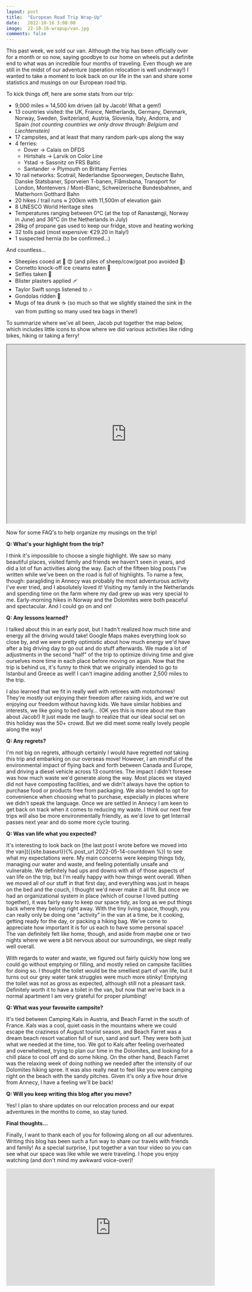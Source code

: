 ```yaml
---
layout: post
title:  "European Road Trip Wrap-Up"
date:   2022-10-16 3:08:00
image:  22-10-16-wrapup/van.jpg
comments: false
---
```


This past week, we sold our van. Although the trip has been officially over for a month or so now, saying goodbye to our home on wheels put a definite end to what was an incredible four months of traveling. Even though we are still in the midst of our adventure (operation relocation is well underway!) I wanted to take a moment to look back on our life in the van and share some statistics and musings on our European road trip.

To kick things off, here are some stats from our trip:

* 9,000 miles ≈ 14,500 km driven (all by Jacob! What a gem!)
* 13 countries visited: the UK, France, Netherlands, Germany, Denmark, Norway, Sweden, Switzerland, Austria, Slovenia, Italy, Andorra, and Spain *(not counting countries we only drove through: Belgium and Liechtenstein)*
* 17 campsites, and at least that many random park-ups along the way
* 4 ferries:
  * Dover -> Calais on DFDS
  * Hirtshals -> Larvik on Color Line
  * Ystad -> Sassnitz on FRS Baltic
  * Santander -> Plymouth on Brittany Ferries
* 10 rail networks: Scotrail, Nederlandse Spoorwegen, Deutsche Bahn, Danske Statsbaner, Sporveien T-banen, Flåmsbana, Transport for London, Montenvers / Mont-Blanc, Schweizerische Bundesbahnen, and Matterhorn Gotthard Bahn
* 20 hikes / trail runs ≈ 200km with 11,500m of elevation gain
* 8 UNESCO World Heritage sites
* Temperatures ranging between 0°C (at the top of Ranastøngji, Norway in June) and 36°C (in the Netherlands in July)
* 28kg of propane gas used to keep our fridge, stove and heating working
* 32 tolls paid (most expensive: €29.20 in Italy!)
* 1 suspected hernia (to be confirmed...)

And countless...
* Sheepies cooed at 🐑 😍 (and piles of sheep/cow/goat poo avoided 💩)
* Cornetto knock-off ice creams eaten 🍦
* Selfies taken 📱
* Blister plasters applied 🩹
* Taylor Swift songs listened to 🎶
* Gondolas ridden 🚠
* Mugs of tea drunk ☕️ (so much so that we slightly stained the sink in the van from putting so many used tea bags in there!)

To summarize where we've all been, Jacob put together the map below, which includes little icons to show where we did various activities like riding bikes, hiking or taking a ferry!

<div class="center-image">
    <iframe src="https://www.google.com/maps/d/embed?mid=1PQ4q5SgUA43e6u5ts26tBTl-EnPACYY&ehbc=2E312F" width="640" height="480"></iframe>
</div>

Now for some FAQ's to help organize my musings on the trip!

**Q: What's your highlight from the trip?**

I think it's impossible to choose a single highlight. We saw so many beautiful places, visited family and friends we haven't seen in years, and did a lot of fun activities along the way. Each of the fifteen blog posts I've written while we've been on the road is full of highlights. To name a few, though: paragliding in Annecy was probably the most adventurous activity I've ever tried, and I absolutely loved it! Visiting my family in the Netherlands and spending time on the farm where my dad grew up was very special to me. Early-morning hikes in Norway and the Dolomites were both peaceful and spectacular. And I could go on and on!

**Q: Any lessons learned?**

I talked about this in an early post, but I hadn't realized how much time and energy all the driving would take! Google Maps makes everything look so close by, and we were pretty optimistic about how much energy we'd have after a big driving day to go out and do stuff afterwards. We made a lot of adjustments in the second "half" of the trip to optimize driving time and give ourselves more time in each place before moving on again. Now that the trip is behind us, it's funny to think that we originally intended to go to Istanbul and Greece as well! I can't imagine adding another 2,500 miles to the trip.

I also learned that we fit in really well with retirees with motorhomes! They're mostly out enjoying their freedom after raising kids, and we're out enjoying our freedom without having kids. We have similar hobbies and interests, we like going to bed early... (OK yes this is more about me than about Jacob!) It just made me laugh to realize that our ideal social set on this holiday was the 50+ crowd. But we did meet some really lovely people along the way!

**Q: Any regrets?**

I'm not big on regrets, although certainly I would have regretted *not* taking this trip and embarking on our overseas move! However, I am mindful of the environmental impact of flying back and forth between Canada and Europe, and driving a diesel vehicle across 13 countries. The impact I didn't foresee was how much waste we'd generate along the way. Most places we stayed did not have composting facilities, and we didn't always have the option to purchase food or products free from packaging. We also tended to opt for convenience when choosing what to purchase, especially in places where we didn't speak the language. Once we are settled in Annecy I am keen to get back on track when it comes to reducing my waste. I think our next few trips will also be more environmentally friendly, as we'd love to get Interrail passes next year and do some more cycle touring.

**Q: Was van life what you expected?**

It's interesting to look back on [the last post I wrote before we moved into the van]({{site.baseurl}}{% post_url 2022-05-14-countdown %}) to see what my expectations were. My main concerns were keeping things tidy, managing our water and waste, and feeling potentially unsafe and vulnerable. We definitely had ups and downs with all of those aspects of van life on the trip, but I'm really happy with how things went overall. When we moved all of our stuff in that first day, and everything was just in heaps on the bed and the couch, I thought we'd never make it all fit. But once we had an organizational system in place (which of course I loved putting together), it was fairly easy to keep our space tidy, as long as we put things back where they belong right away. With the tiny living space, though, you can really only be doing one "activity" in the van at a time, be it cooking, getting ready for the day, or packing a hiking bag. We've come to appreciate how important it is for us each to have some personal space! The van definitely felt like home, though, and aside from maybe one or two nights where we were a bit nervous about our surroundings, we slept really well overall.

With regards to water and waste, we figured out fairly quickly how long we could go without emptying or filling, and mostly relied on campsite facilities for doing so. I thought the toilet would be the smelliest part of van life, but it turns out our grey water tank struggles were much more stinky! Emptying the toilet was not as gross as expected, although still not a pleasant task. Definitely worth it to have a toilet in the van, but now that we're back in a normal apartment I am very grateful for proper plumbing!

**Q: What was your favourite campsite?**

It's tied between Camping Kals in Austria, and Beach Farret in the south of France. Kals was a cool, quiet oasis in the mountains where we could escape the craziness of August tourist season, and Beach Farret was a dream beach resort vacation full of sun, sand and surf. They were both just what we needed at the time, too. We got to Kals after feeling overheated and overwhelmed, trying to plan our time in the Dolomites, and looking for a chill place to cool off and do some hiking. On the other hand, Beach Farret was the relaxing week of doing nothing we needed after the intensity of our Dolomites hiking spree. It was also really neat to feel like you were camping right on the beach with the sandy pitches. Given it's only a five hour drive from Annecy, I have a feeling we'll be back!

**Q: Will you keep writing this blog after you move?**

Yes! I plan to share updates on our relocation process and our expat adventures in the months to come, so stay tuned.

**Final thoughts...**

Finally, I want to thank each of you for following along on all our adventures. Writing this blog has been such a fun way to share our travels with friends and family! As a special surprise, I put together a van tour video so you can see what our space was like while we were traveling. I hope you enjoy watching (and don't mind my awkward voice-over)!

<div class="center-image">
    <iframe width="560" height="315" src="https://www.youtube.com/embed/lTdH3r8sLDM" title="YouTube video player" frameborder="0" allow="accelerometer; autoplay; clipboard-write; encrypted-media; gyroscope; picture-in-picture" allowfullscreen></iframe>
</div>
